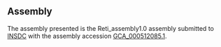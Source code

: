 

Assembly
--------

The assembly presented is the Reti\_assembly1.0 assembly submitted to
[INSDC](http://www.insdc.org) with the assembly accession
[GCA\_000512085.1](http://www.ebi.ac.uk/ena/data/view/GCA_000512085.1).
